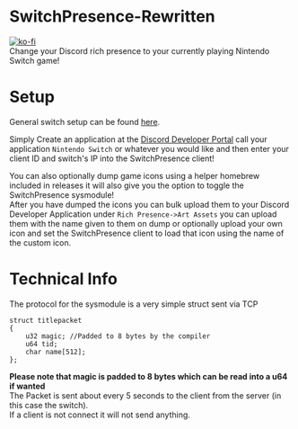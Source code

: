 # SwitchPresence-Rewritten
[![ko-fi](https://www.ko-fi.com/img/githubbutton_sm.svg)](https://ko-fi.com/X8X0LUTH)<br>
Change your Discord rich presence to your currently playing Nintendo Switch game!<br>

# Setup
General switch setup can be found [here](https://switch.homebrew.guide/).<br>

Simply Create an application at the [Discord Developer Portal](https://discordapp.com/developers/applications/) call your application `Nintendo Switch` or whatever you would like and then enter your client ID and switch's IP into the SwitchPresence client!<br>

You can also optionally dump game icons using a helper homebrew included in releases it will also give you the option to toggle the SwitchPresence sysmodule!<br>
After you have dumped the icons you can bulk upload them to your Discord Developer Application under `Rich Presence->Art Assets` you can upload them with the name given to them on dump or optionally upload your own icon and set the SwitchPresence client to load that icon using the name of the custom icon.<br>

# Technical Info
The protocol for the sysmodule is a very simple struct sent via TCP<br>
```
struct titlepacket
{
    u32 magic; //Padded to 8 bytes by the compiler
    u64 tid;
    char name[512];
};
```
**Please note that magic is padded to 8 bytes which can be read into a u64 if wanted**<br>
The Packet is sent about every 5 seconds to the client from the server (in this case the switch).<br>
If a client is not connect it will not send anything.<br>
